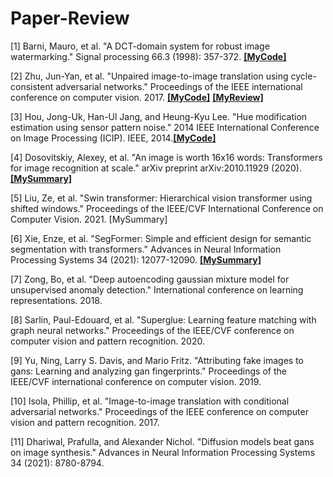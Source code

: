 # Paper-Review

[1]  Barni, Mauro, et al. "A DCT-domain system for robust image watermarking." Signal processing 66.3 (1998): 357-372.  [**[MyCode]**](https://github.com/tmdrn9/Paper-Review/tree/main/A%20DCT-domain%20system%20for%20robust%20image%20watermarking)

[2]  Zhu, Jun-Yan, et al. "Unpaired image-to-image translation using cycle-consistent adversarial networks." Proceedings of the IEEE international conference on computer vision. 2017.  [**[MyCode]**](https://github.com/tmdrn9/Paper-Review/tree/main/Unpaired%20Image-to-Image%20Translation%20using%20Cycle-Consistent%20Adversarial%20Networks)  [**[MyReview]**](https://velog.io/@victory/%EB%85%BC%EB%AC%B8%EB%A6%AC%EB%B7%B0Unpaired-Image-to-Image-Translation-using-Cycle-Consistent-Adversarial-NetworksCycleGAN)

[3]  Hou, Jong-Uk, Han-Ul Jang, and Heung-Kyu Lee. "Hue modification estimation using sensor pattern noise." 2014 IEEE International Conference on Image Processing (ICIP). IEEE, 2014.[**[MyCode]**](https://github.com/tmdrn9/Paper-Review/tree/main/Hue%20modification%20estimation%20using%20sensor%20pattern%20noise)

[4] Dosovitskiy, Alexey, et al. "An image is worth 16x16 words: Transformers for image recognition at scale." arXiv preprint arXiv:2010.11929 (2020). [**[MySummary]**](https://velog.io/@victory/%EB%85%BC%EB%AC%B8%EC%9A%94%EC%95%BD-AN-IMAGE-IS-WORTH-16X16-WORDSTRANSFORMERS-FOR-IMAGE-RECOGNITION-AT-SCALE-ViT)

[5] Liu, Ze, et al. "Swin transformer: Hierarchical vision transformer using shifted windows." Proceedings of the IEEE/CVF International Conference on Computer Vision. 2021. [MySummary]

[6] Xie, Enze, et al. "SegFormer: Simple and efficient design for semantic segmentation with transformers." Advances in Neural Information Processing Systems 34 (2021): 12077-12090. [**[MySummary]**](https://velog.io/@victory/%EB%85%BC%EB%AC%B8%EC%9A%94%EC%95%BD-SegFormer-Simple-and-Efficient-Design-for-Semantic-Segmentation-with-Transformers)

[7] Zong, Bo, et al. "Deep autoencoding gaussian mixture model for unsupervised anomaly detection." International conference on learning representations. 2018.

[8] Sarlin, Paul-Edouard, et al. "Superglue: Learning feature matching with graph neural networks." Proceedings of the IEEE/CVF conference on computer vision and pattern recognition. 2020.

[9] Yu, Ning, Larry S. Davis, and Mario Fritz. "Attributing fake images to gans: Learning and analyzing gan fingerprints." Proceedings of the IEEE/CVF international conference on computer vision. 2019.

[10] Isola, Phillip, et al. "Image-to-image translation with conditional adversarial networks." Proceedings of the IEEE conference on computer vision and pattern recognition. 2017.

[11] Dhariwal, Prafulla, and Alexander Nichol. "Diffusion models beat gans on image synthesis." Advances in Neural Information Processing Systems 34 (2021): 8780-8794.
